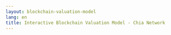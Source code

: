 ```yaml
---
layout: blockchain-valuation-model
lang: en
title: Interactive Blockchain Valuation Model - Chia Network
---
```

